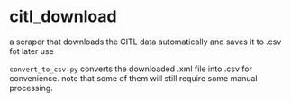 # citl_download

a scraper that downloads the CITL data automatically and saves it to .csv fot later use

`convert_to_csv.py` converts the downloaded .xml file into .csv for convenience. note that some of them will still require some manual processing.
